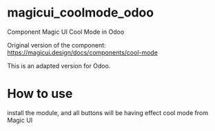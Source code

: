 # magicui_coolmode_odoo
Component Magic UI Cool Mode in Odoo

Original version of the component: https://magicui.design/docs/components/cool-mode

This is an adapted version for Odoo.

# How to use
install the module, and all buttons will be having effect cool mode from Magic UI
